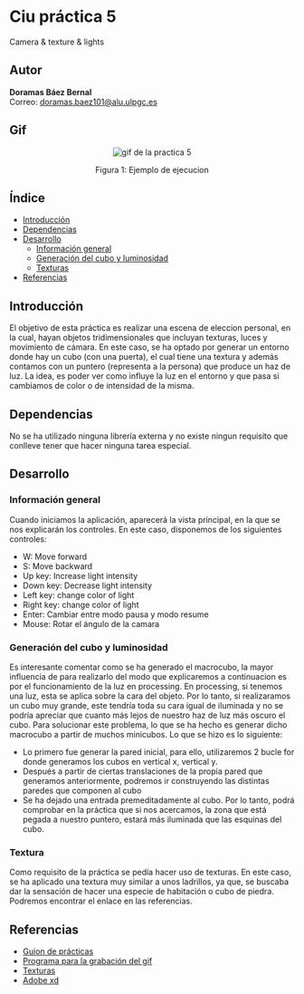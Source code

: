 # Ciu práctica 5
Camera & texture & lights

## Autor 
**Doramas Báez Bernal** <br/>
Correo: doramas.baez101@alu.ulpgc.es

## Gif
<div align="center">
  <img src="/gifLights.gif" alt="gif de la practica 5">
  <p align="center">
    Figura 1: Ejemplo de ejecucion
  </p>
</div>

## Índice
* [Introducción](#introducción)
* [Dependencias](#dependencias) 
* [Desarrollo](#desarrollo)
    * [Información general](#informaciónGeneral)
    * [Generación del cubo y luminosidad](#vistas)
    * [Texturas](#texturas)
* [Referencias](#referencias)

## Introducción
El objetivo de esta práctica es realizar una escena de eleccion personal, en la cual, hayan objetos tridimensionales que incluyan texturas, luces y movimiento de cámara. En este caso, se ha optado por generar un entorno donde hay un cubo (con una puerta), el cual tiene una textura y además contamos con un puntero (representa a la persona) que produce un haz de luz. La idea, es poder ver como influye la luz en el entorno y que pasa si cambiamos de color o de intensidad de la misma.


## Dependencias
No se ha utilizado ninguna librería externa y no existe ningun requisito que conlleve tener que hacer ninguna tarea especial.
 

## Desarrollo

### Información general <a id="informaciónGeneral"></a>

Cuando iniciamos la aplicación, aparecerá la vista principal, en la que se nos explicarán los controles. En este caso, disponemos de los siguientes controles:
 - W: Move forward
 - S: Move backward
 - Up key: Increase light intensity
 - Down key: Decrease light intensity
 - Left key: change color of light
 - Right key: change color of light
 - Enter: Cambiar entre modo pausa y modo resume 
 - Mouse: Rotar el ángulo de la camara 
 

### Generación del cubo y luminosidad<a id="cubo"></a>
Es interesante comentar como se ha generado el macrocubo, la mayor influencia de para realizarlo del modo que explicaremos a continuacion es por el funcionamiento de la luz en processing.
En processing, si tenemos una luz, esta se aplica sobre la cara del objeto. Por lo tanto, si realizaramos un cubo muy grande, este tendría toda su cara igual de iluminada y no se podría apreciar que cuanto más lejos de nuestro haz de luz más oscuro el cubo.
Para solucionar este problema, lo que se ha hecho es generar dicho macrocubo a partir de muchos minicubos. Lo que se hizo es lo siguiente:
 - Lo primero fue generar la pared inicial, para ello, utilizaremos 2 bucle for donde generamos los cubos en vertical x, vertical y.
 - Después a partir de ciertas translaciones de la propia pared que generamos anteriormente, podremos ir construyendo las distintas paredes que componen al cubo
 - Se ha dejado una entrada premeditadamente al cubo.
 Por lo tanto, podrá comprobar en la práctica que si nos acercamos, la zona que está pegada a nuestro puntero, estará más iluminada que las esquinas del cubo.

### Textura <a id="texturas"></a>
Como requisito de la práctica se pedía hacer uso de texturas. En este caso, se ha aplicado una textura muy similar a unos ladrillos, ya que, se buscaba dar la sensación de hacer una especie de habitación o cubo de piedra. Podremos encontrar el enlace en las referencias.

## Referencias

* [Guion de prácticas](https://cv-aep.ulpgc.es/cv/ulpgctp20/pluginfile.php/126724/mod_resource/content/22/CIU_Pr_cticas.pdf)
* [Programa para la grabación del gif](https://obsproject.com/es)
* [Texturas](https://gametextures.com/)
* [Adobe xd](https://www.adobe.com/es/products/xd.html)
